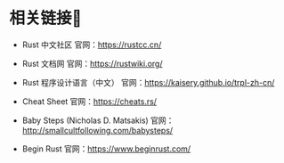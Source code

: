 
# 相关链接🔗

* Rust 中文社区
官网：https://rustcc.cn/

* Rust 文档网
官网：https://rustwiki.org/

* Rust 程序设计语言（中文）
官网：https://kaisery.github.io/trpl-zh-cn/

* Cheat Sheet
官网：https://cheats.rs/

* Baby Steps (Nicholas D. Matsakis)
官网：http://smallcultfollowing.com/babysteps/

* Begin Rust
官网：https://www.beginrust.com/

